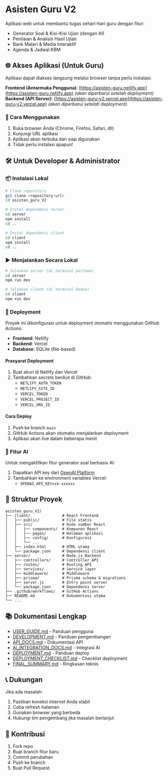 # Asisten Guru V2

Aplikasi web untuk membantu tugas sehari-hari guru dengan fitur:
- Generator Soal & Kisi-Kisi Ujian (dengan AI)
- Penilaian & Analisis Hasil Ujian
- Bank Materi & Media Interaktif
- Agenda & Jadwal KBM

## 🌐 Akses Aplikasi (Untuk Guru)

Aplikasi dapat diakses langsung melalui browser tanpa perlu instalasi:

**Frontend (Antarmuka Pengguna)**: [https://asisten-guru.netlify.app](https://asisten-guru.netlify.app) *(akan diperbarui setelah deployment)*
**Backend (API Server)**: [https://asisten-guru-v2.vercel.app](https://asisten-guru-v2.vercel.app) *(akan diperbarui setelah deployment)*

### 📱 Cara Menggunakan
1. Buka browser Anda (Chrome, Firefox, Safari, dll)
2. Kunjungi URL aplikasi
3. Aplikasi akan terbuka dan siap digunakan
4. Tidak perlu instalasi apapun!

## 🛠️ Untuk Developer & Administrator

### 📦 Instalasi Lokal
```bash
# Clone repository
git clone <repository-url>
cd asisten_guru_V2

# Instal dependensi server
cd server
npm install
cd ..

# Instal dependensi client
cd client
npm install
cd ..
```

### ▶️ Menjalankan Secara Lokal
```bash
# Jalankan server (di terminal pertama)
cd server
npm run dev

# Jalankan client (di terminal kedua)
cd client
npm run dev
```

### 🚀 Deployment
Proyek ini dikonfigurasi untuk deployment otomatis menggunakan GitHub Actions:
- **Frontend**: Netlify
- **Backend**: Vercel
- **Database**: SQLite (file-based)

#### Prasyarat Deployment
1. Buat akun di Netlify dan Vercel
2. Tambahkan secrets berikut di GitHub:
   - `NETLIFY_AUTH_TOKEN`
   - `NETLIFY_SITE_ID`
   - `VERCEL_TOKEN`
   - `VERCEL_PROJECT_ID`
   - `VERCEL_ORG_ID`

#### Cara Deploy
1. Push ke branch `main`
2. GitHub Actions akan otomatis menjalankan deployment
3. Aplikasi akan live dalam beberapa menit

### 🧠 Fitur AI
Untuk mengaktifkan fitur generator soal berbasis AI:
1. Dapatkan API key dari [OpenAI Platform](https://platform.openai.com/account/api-keys)
2. Tambahkan ke environment variables Vercel:
   - `OPENAI_API_KEY=sk-xxxxxx`

## 📁 Struktur Proyek
```
asisten_guru_V2/
├── client/              # React Frontend
│   ├── public/          # File statis
│   ├── src/             # Kode sumber React
│   │   ├── components/  # Komponen React
│   │   ├── pages/       # Halaman aplikasi
│   │   ├── config/      # Konfigurasi
│   │   └── ...
│   ├── index.html       # HTML utama
│   └── package.json     # Dependensi client
├── server/              # Node.js Backend
│   ├── controllers/     # Controller API
│   ├── routes/          # Routing API
│   ├── services/        # Service layer
│   ├── middleware/      # Middleware
│   ├── prisma/          # Prisma schema & migrations
│   ├── server.js        # Entry point server
│   └── package.json     # Dependensi server
├── .github/workflows/   # GitHub Actions
├── README.md            # Dokumentasi utama
└── ...
```

## 📚 Dokumentasi Lengkap
- [USER_GUIDE.md](USER_GUIDE.md) - Panduan pengguna
- [DEVELOPMENT.md](DEVELOPMENT.md) - Panduan pengembangan
- [API_DOCS.md](API_DOCS.md) - Dokumentasi API
- [AI_INTEGRATION_DOCS.md](AI_INTEGRATION_DOCS.md) - Integrasi AI
- [DEPLOYMENT.md](DEPLOYMENT.md) - Panduan deploy
- [DEPLOYMENT_CHECKLIST.md](DEPLOYMENT_CHECKLIST.md) - Checklist deployment
- [FINAL_SUMMARY.md](FINAL_SUMMARY.md) - Ringkasan teknis

## 📞 Dukungan
Jika ada masalah:
1. Pastikan koneksi internet Anda stabil
2. Coba refresh halaman
3. Gunakan browser yang berbeda
4. Hubungi tim pengembang jika masalah berlanjut

## 🤝 Kontribusi
1. Fork repo
2. Buat branch fitur baru
3. Commit perubahan
4. Push ke branch
5. Buat Pull Request
